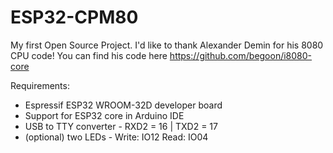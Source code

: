 # ESP32-CPM80

My first Open Source Project.  I'd like to thank Alexander Demin for his 8080 CPU code!
You can find his code here https://github.com/begoon/i8080-core

Requirements:
* Espressif ESP32 WROOM-32D developer board
* Support for ESP32 core in Arduino IDE
* USB to TTY converter - RXD2 = 16 | TXD2 = 17
* (optional) two LEDs - Write: IO12  Read: IO04
